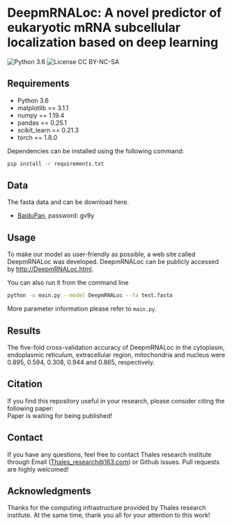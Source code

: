 # DeepmRNALoc: A novel predictor of eukaryotic mRNA subcellular localization based on deep learning
![Python 3.6](https://img.shields.io/badge/python-3.6-green.svg?style=plastic)
![License CC BY-NC-SA](https://img.shields.io/badge/license-CC_BY--NC--SA--green.svg?style=plastic)


## Requirements

- Python 3.6
- matplotlib == 3.1.1
- numpy == 1.19.4
- pandas == 0.25.1
- scikit_learn == 0.21.3
- torch == 1.8.0

Dependencies can be installed using the following command:
```bash
pip install -r requirements.txt
```

## Data
The fasta data and  can be download here.
- [BaiduPan](https://pan.baidu.com/s/1_sJ97N2te9CJxlbYz8DzfA), password: gv9y 

## Usage
To make our model as user-friendly as possible, a web site called DeepmRNALoc was developed.
DeepmRNALoc can be publicly accessed by http://DeepmRNALoc.html. 

You can also run it from the command line

```bash
python -u main.py --model DeepmRNALoc --fa test.fasta
```

More parameter information please refer to `main.py`.

## <span id="resultslink">Results</span>
The five-fold cross-validation accuracy of DeepmRNALoc in the cytoplasm, endoplasmic reticulum, extracellular region, mitochondria and nucleus were 0.895, 0.594, 0.308, 0.944 and 0.865, respectively.

## <span id="citelink">Citation</span>
If you find this repository useful in your research, please consider citing the following paper:<br/>
Paper is waiting for being published!

## Contact
If you have any questions, feel free to contact Thales research institute through Email (Thales_research@163.com) or Github issues. Pull requests are highly welcomed!

## Acknowledgments
Thanks for the computing infrastructure provided by Thales research institute.
At the same time, thank you all for your attention to this work!

